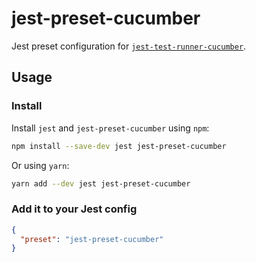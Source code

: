 # jest-preset-cucumber

Jest preset configuration for [`jest-test-runner-cucumber`](https://github.com/kiurchv/jest-cucumber/blob/master/packages/jest-test-runner-cucumber).

## Usage

### Install

Install `jest` and `jest-preset-cucumber` using `npm`:

```sh
npm install --save-dev jest jest-preset-cucumber
```

Or using `yarn`:

```sh
yarn add --dev jest jest-preset-cucumber
```

### Add it to your Jest config

```json
{
  "preset": "jest-preset-cucumber"
}
```

